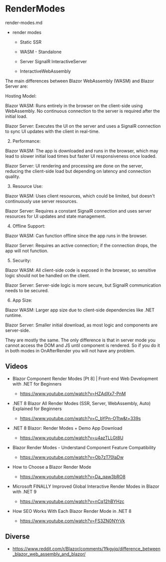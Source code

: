 # RenderModes

render-modes.md

*   render modes

    *   Static SSR

    *   WASM - Standalone

    *   Server SignalR InteractiveServer

    *   InteractiveWebAssembly


The main differences between Blazor WebAssembly (WASM) and Blazor Server are:

Hosting Model:

Blazor WASM: Runs entirely in the browser on the client-side using WebAssembly. No continuous connection to the server is required after the initial load.

Blazor Server: Executes the UI on the server and uses a SignalR connection to sync UI updates with the client in real-time.

2. Performance:

Blazor WASM: The app is downloaded and runs in the browser, which may lead to slower initial load times but faster UI responsiveness once loaded.

Blazor Server: UI rendering and processing are done on the server, reducing the client-side load but depending on latency and connection quality.

3. Resource Use:

Blazor WASM: Uses client resources, which could be limited, but doesn't continuously use server resources.

Blazor Server: Requires a constant SignalR connection and uses server resources for UI updates and state management.

4. Offline Support:

Blazor WASM: Can function offline since the app runs in the browser.

Blazor Server: Requires an active connection; if the connection drops, the app will not function.

5. Security:

Blazor WASM: All client-side code is exposed in the browser, so sensitive logic should not be handled on the client.

Blazor Server: Server-side logic is more secure, but SignalR communication needs to be secured.

6. App Size:

Blazor WASM: Larger app size due to client-side dependencies like .NET runtime.

Blazor Server: Smaller initial download, as most logic and components are server-side.


They are mostly the same. The only difference is that in server mode you cannot access the DOM and JS until component is rendered. So if you do it in both modes in OnAfterRender you will not have any problem.


## Videos

*   Blazor Component Render Modes [Pt 8] | Front-end Web Development with .NET for Beginners

    *   https://www.youtube.com/watch?v=HZAdXx7-PnM

*   .NET 8 Blazor All Render Modes (SSR, Server, WebAssembly, Auto) Explained for Beginners

    *   https://www.youtube.com/watch?v=C_bYPn-OTtw&t=339s

*   .NET 8 Blazor: Render Modes + Demo App Download

    *   https://www.youtube.com/watch?v=u4azTLLGt8U

*   Blazor Render Modes - Understand Component Feature Compatibility

    *   https://www.youtube.com/watch?v=Ob7zT70laDw

*   How to Choose a Blazor Render Mode

    *   https://www.youtube.com/watch?v=Da_qaw3bRO8

*   Microsoft FINALLY Improved Global Interactive Render Modes in Blazor with .NET 9

    *   https://www.youtube.com/watch?v=nCq12hBYHzc

*   How SEO Works With Each Blazor Render Mode in .NET 8

    *   https://www.youtube.com/watch?v=FS3ZN0NYrVk


## Diverse

*   https://www.reddit.com/r/Blazor/comments/1fkgyjq/difference_between_blazor_web_assembly_and_blazor/